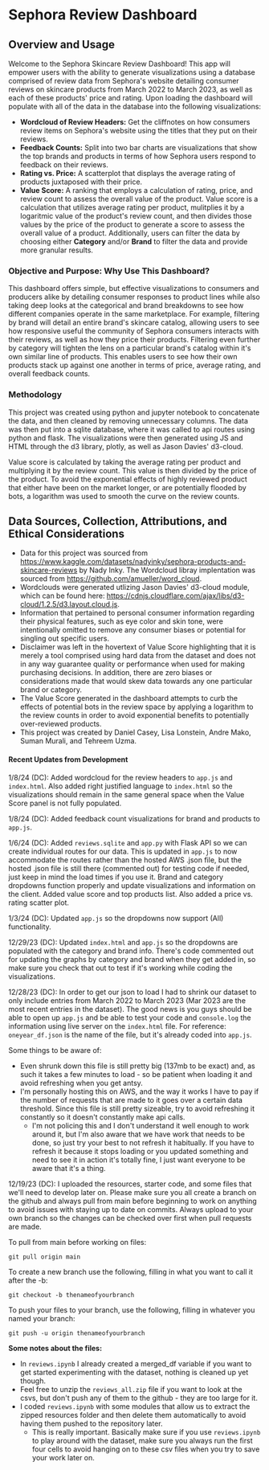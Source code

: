 # Sephora Review Dashboard

## Overview and Usage

Welcome to the Sephora Skincare Review Dashboard! This app will empower users with the ability to generate visualizations using a database comprised of review data from Sephora's website detailing consumer reviews on skincare products from March 2022 to March 2023, as well as each of these products' price and rating. Upon loading the dashboard will populate with all of the data in the database into the following visualizations:
- **Wordcloud of Review Headers:** Get the cliffnotes on how consumers review items on Sephora's website using the titles that they put on their reviews.
- **Feedback Counts:** Split into two bar charts are visualizations that show the top brands and products in terms of how Sephora users respond to feedback on their reviews.
- **Rating vs. Price:** A scatterplot that displays the average rating of products juxtaposed with their price.
- **Value Score:** A ranking that employs a calculation of rating, price, and review count to assess the overall value of the product.
Value score is a calculation that utilizes average rating per product, mulitplies it by a logaritmic value of the product's review count, and then divides those values by the price of the product to generate a score to assess the overall value of a product.
Additionally, users can filter the data by choosing either **Category** and/or **Brand** to filter the data and provide more granular results.

### Objective and Purpose: Why Use This Dashboard?
This dashboard offers simple, but effective visualizations to consumers and producers alike by detailing consumer responses to product lines while also taking deep looks at the categorical and brand breakdowns to see how different companies operate in the same marketplace. For example, filtering by brand will detail an entire brand's skincare catalog, allowing users to see how responsive useful the community of Sephora consumers interacts with their reviews, as well as how they price their products. Filtering even further by category will tighten the lens on a particular brand's catalog within it's own similar line of products. This enables users to see how their own products stack up against one another in terms of price, average rating, and overall feedback counts.

### Methodology
This project was created using python and jupyter notebook to concatenate the data, and then cleaned by removing unnecessary columns. The data was then put into a sqlite database, where it was called to api routes using python and flask. The visualizations were then generated using JS and HTML through the d3 library, plotly, as well as Jason Davies' d3-cloud.

Value score is calculated by taking the average rating per product and multiplying it by the review count. This value is then divided by the price of the product. To avoid the exponential effects of highly reviewed product that either have been on the market longer, or are potentially flooded by bots, a logarithm was used to smooth the curve on the review counts.

## Data Sources, Collection, Attributions, and Ethical Considerations
- Data for this project was sourced from https://www.kaggle.com/datasets/nadyinky/sephora-products-and-skincare-reviews by Nady Inky. The Wordcloud libray implentation was sourced from https://github.com/amueller/word_cloud.
- Wordclouds were generated utlizing Jason Davies' d3-cloud module, which can be found here: https://cdnjs.cloudflare.com/ajax/libs/d3-cloud/1.2.5/d3.layout.cloud.js.
- Information that pertained to personal consumer information regarding their physical features, such as eye color and skin tone, were intentionally omitted to remove any consumer biases or potential for singling out specific users.
- Disclaimer was left in the hovertext of Value Score highlighting that it is merely a tool comprised using hard data from the dataset and does not in any way guarantee quality or performance when used for making purchasing decisions. In addition, there are zero biases or considerations made that would skew data towards any one particular brand or category.
- The Value Score generated in the dashboard attempts to curb the effects of potential bots in the review space by applying a logarithm to the review counts in order to avoid exponential benefits to potentially over-reviewed products.
- This project was created by Daniel Casey, Lisa Lonstein, Andre Mako, Suman Murali, and Tehreem Uzma.

#### Recent Updates from Development
1/8/24 (DC): Added wordcloud for the review headers to `app.js` and `index.html`. Also added right justified language to `index.html` so the visualizations should remain in the same general space when the Value Score panel is not fully populated.

1/8/24 (DC): Added feedback count visualizations for brand and products to `app.js`.

1/6/24 (DC): Added `reviews.sqlite` and `app.py` with Flask API so we can create individual routes for our data. This is updated in `app.js` to now accommodate the routes rather than the hosted AWS .json file, but the hosted .json file is still there (commented out) for testing code if needed, just keep in mind the load times if you use it. Brand and category dropdowns function properly and update visualizations and information on the client. Added value score and top products list. Also added a price vs. rating scatter plot.

1/3/24 (DC): Updated `app.js` so the dropdowns now support (All) functionality.

12/29/23 (DC): Updated `index.html` and `app.js` so the dropdowns are populated with the category and brand info. There's code commented out for updating the graphs by category and brand when they get added in, so make sure you check that out to test if it's working while coding the visualizations.

12/28/23 (DC): In order to get our json to load I had to shrink our dataset to only include entries from March 2022 to March 2023 (Mar 2023 are the most recent entries in the dataset). The good news is you guys should be able to open up `app.js` and be able to test your code and `console.log` the information using live server on the `index.html` file. For reference: `oneyear_df.json` is the name of the file, but it's already coded into `app.js`.

Some things to be aware of:
- Even shrunk down this file is still pretty big (137mb to be exact) and, as such it takes a few minutes to load - so be patient when loading it and avoid refreshing when you get antsy.
- I'm personally hosting this on AWS, and the way it works I have to pay if the number of requests that are made to it goes over a certain data threshold. Since this file is still pretty sizeable, try to avoid refreshing it constantly so it doesn't constantly make api calls.
  - I'm not policing this and I don't understand it well enough to work around it, but I'm also aware that we have work that needs to be done, so just try your best to not refresh it habitually. If you have to refresh it because it stops loading or you updated something and need to see it in action it's totally fine, I just want everyone to be aware that it's a thing.

12/19/23 (DC): I uploaded the resources, starter code, and some files that we'll need to develop later on. Please make sure you all create a branch on the github and always pull from main before beginning to work on anything to avoid issues with staying up to date on commits. Always upload to your own branch so the changes can be checked over first when pull requests are made.

To pull from main before working on files:

`git pull origin main`


To create a new branch use the following, filling in what you want to call it after the -b:

`git checkout -b thenameofyourbranch`

To push your files to your branch, use the following, filling in whatever you named your branch:

`git push -u origin thenameofyourbranch`

**Some notes about the files:**
- In `reviews.ipynb` I already created a merged_df variable if you want to get started experimenting with the dataset, nothing is cleaned up yet though.
- Feel free to unzip the `reviews_all.zip` file if you want to look at the csvs, but don't push any of them to the github - they are too large for it.
- I coded `reviews.ipynb` with some modules that allow us to extract the zipped resources folder and then delete them automatically to avoid having them pushed to the repository later.
  - This is really important. Basically make sure if you use `reviews.ipynb` to play around with the dataset, make sure you always run the first four cells to avoid hanging on to these csv files when you try to save your work later on.
